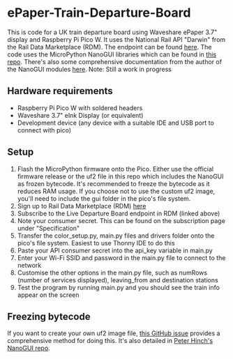 # ePaper-Train-Departure-Board
This is code for a UK train departure board using Waveshare ePaper 3.7" display and Raspberry Pi Pico W. It uses the National Rail API "Darwin" from the Rail Data Marketplace (RDM). The endpoint can be found [here](https://raildata.org.uk/dataProduct/P-9a01dd96-7211-4912-bcbb-c1b5d2e35609/overview). The code uses the MicroPython NanoGUI libraries which can be found in [this repo](https://github.com/waveshareteam/Pico_ePaper_Code). There's also some comprehensive documentation from the author of the NanoGUI modules [here](https://github.com/peterhinch/micropython-nano-gui).
Note: Still a work in progress
## Hardware requirements
- Raspberry Pi Pico W with soldered headers
- Waveshare 3.7" eInk Display (or equivalent)
- Development device (any device with a suitable IDE and USB port to connect with pico)
## Setup
1. Flash the MicroPython firmware onto the Pico. Either use the official firmware release or the uf2 file in this repo which includes the NanoGUI as frozen bytecode. It's recommended to freeze the bytecode as it reduces RAM usage. If you choose not to use the custom uf2 image, you'll need to include the gui folder in the pico's file system.
2. Sign up to Rail Data Marketplace (RDM) [here](https://raildata.org.uk/)
3. Subscribe to the Live Departure Board endpoint in RDM (linked above)
4. Note your consumer secret. This can be found on the subscription page under "Specification"
5. Transfer the color_setup.py, main.py files and drivers folder onto the pico's file system. Easiest to use Thonny IDE to do this
6. Paste your API consumer secret into the api_key variable in main.py
7. Enter your Wi-Fi SSID and password in the main.py file to connect to the network
8. Customise the other options in the main.py file, such as numRows (number of services displayed), leaving_from and destination stations
9. Test the program by running main.py and you should see the train info appear on the screen
## Freezing bytecode
If you want to create your own uf2 image file, [this GitHub issue](https://github.com/orgs/micropython/discussions/13019) provides a comprehensive method for doing this. It's also detailed in [Peter Hinch's NanoGUI repo](https://github.com/peterhinch/micropython-nano-gui?tab=readme-ov-file#appendix-1-freezing-bytecode).
   
